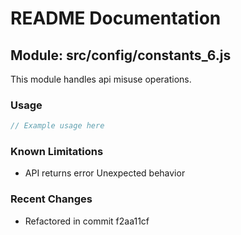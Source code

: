 # README Documentation

## Module: src/config/constants_6.js

This module handles api misuse operations.

### Usage

```java
// Example usage here
```

### Known Limitations

- API returns error Unexpected behavior

### Recent Changes

- Refactored in commit f2aa11cf
